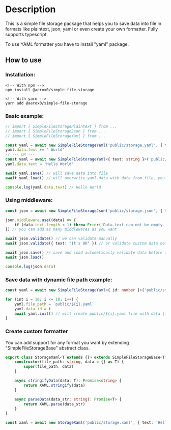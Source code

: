 # Description

This is a simple file storage package that helps you to save data into file in formats like plaintext, json, yaml or even create your own formatter. Fully supports typescript.

To use YAML formatter you have to install "yaml" package.

## How to use

### Installation:

```
<!-- With npm -->
npm install @aerox0/simple-file-storage

<!-- With yarn -->
yarn add @aerox0/simple-file-storage
```

### Basic example:

```ts
// import { SimpleFileStoragePlaintext } from ...
// import { SimpleFileStorageJson } from ...
// import { SimpleFileStorageYaml } from ...

const yaml = await new SimpleFileStorageYaml('public/storage.yaml', { text: 'Hello' }).init() // init will create path with file that contains text: 'Hello'
yaml.data.text += ' World'
// --- OR ---
const yaml = await new SimpleFileStorageYaml<{ text: string }>('public/storage.yaml').init() // init will create path with empty file
yaml.data.text = 'Hello World'

await yaml.save() // will save data into file
await yaml.load() // will overwrite yaml.data with data from file, you usually calling this before assign any data

console.log(yaml.data.text) // Hello World
```

### Using middleware:

```ts
const json = await new SimpleFileStorageJson('public/storage.json', { text: '' }).init()

json.middleware.use((data) => {
	if (data.text.length < 1) throw Error('Data.text can not be empty.')
}) // you can add as many middlewares as you want

await json.validate() // we can validate manually
await json.validate({ text: "It's OK" }) // or validate custom data before assign them to json.data

await json.save() // save and load automatically validate data before applying next changes
await json.load()

console.log(json.data)
```

### Save data with dynamic file path example:

```ts
const yaml = await new SimpleFileStorageYaml<{ id: number }>('public/storage.yaml').init() // will create empty public/storage.yaml file

for (int i = 10; i <= 10; i++) {
	yaml.file_path = `public/${i}.yaml`
	yaml.data.id = i
	await yaml.init() // will create public/${i}.yaml file with data {id: i}
}
```

### Create custom formatter

You can add support for any format you want by extending "SimpleFileStorageBase" abstract class.

```ts
export class StorageXaml<T extends {}> extends SimpleFileStorageBase<T> {
	constructor(file_path: string, data = {} as T) {
		super(file_path, data)
	}

	async stringifyData(data: T): Promise<string> {
		return XAML.stringify(data)
	}

	async parseData(data_str: string): Promise<T> {
		return XAML.parse(data_str)
	}
}

const xaml = await new StorageXaml('public/storage.xaml', { text: 'Hello World' }).init()
```
